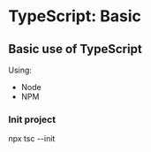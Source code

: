 # TypeScript: Basic
## Basic use of TypeScript

Using:

* Node
* NPM

### Init project

npx tsc --init